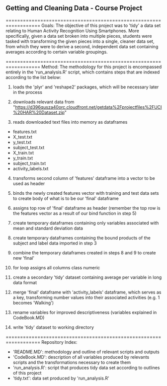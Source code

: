 ## Getting and Cleaning Data - Course Project
==================================================================
Goals: 
The objective of this project was to 'tidy' a data set relating to Human 
Activity Recognition Using Smartphones. More specifically, given a data set broken
into multiple pieces, students were tasked with transforming the given pieces into a
single, cleaner data set, from which they were to derive a second, independent data 
set containing averages according to certain variable groupings.

==================================================================
Method:
The methodology for this project is encompassed entirely in the 'run_analysis.R' 
script, which contains steps that are indexed according to the list below:

1) loads the 'plyr' and 'reshape2' packages, which will be necessary later in the process

2) downloads relevant data from "https://d396qusza40orc.cloudfront.net/getdata%2Fprojectfiles%2FUCI%20HAR%20Dataset.zip"

3) reads downloaded text files into memory as dataframes
* features.txt
* X_test.txt
* y_test.txt
* subject_test.txt
* X_train.txt
* y_train.txt
* subject_train.txt
* activity_labels.txt

4) transforms second column of 'features' dataframe into a vector to be used as header

5) binds the newly created features vector with training and test data sets to create
body of what is to be our 'final' dataframe

6) assigns top row of 'final' dataframe as header (remember the top row is the
features vector as a result of our bind function in step 5)

7) create temporary dataframes containing only variables associated with mean and
standard deviation data

8) create temporary dataframes containing the bound products of the subject and label
data imported in step 3

9) combine the temporary dataframes created in steps 8 and 9 to create new 'final'

10) for loop assigns all columns class numeric

11) create a secondary 'tidy' dataset containing average per variable in long data format

12) merge 'final' dataframe with 'activity_labels' dataframe, which serves as a key,
transforming number values into their associated activities (e.g. 1 becomes 'Walking')

13) rename variables for improved descriptiveness (variables explained in CodeBook.MD)

14) write 'tidy' dataset to working directory

==================================================================
Repository Index:
- 'README.MD': methodology and outline of relevant scripts and outputs
- 'CodeBook.MD': description of all variables produced by relevants scripts and the
transformations necessary to create them
- 'run_analysis.R': script that produces tidy data set according to outlines of this
project
- 'tidy.txt': data set produced by 'run_analysis.R'
